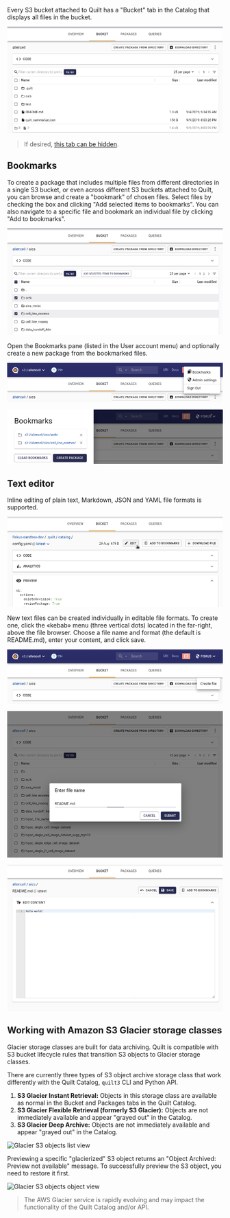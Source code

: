 <!-- markdownlint-disable-next-line first-line-h1 -->
Every S3 bucket attached to Quilt has a "Bucket" tab in the Catalog
that displays all files in the bucket.

![Files browser tab](../imgs/catalog-filesbrowser-tab.png)

> If desired, [this tab can be hidden](./Preferences.md).

## Bookmarks

To create a package that includes multiple files from different
directories in a single S3 bucket, or even across different S3
buckets attached to Quilt, you can browse and create a "bookmark"
of chosen files. Select files by checking the box and clicking "Add
selected items to bookmarks". You can also navigate to a specific
file and bookmark an individual file by clicking "Add to bookmarks".

![Select and add to bookmarks](../imgs/catalog-filesbrowser-addtobookmarks.png)

Open the Bookmarks pane (listed in the User account menu) and
optionally create a new package from the bookmarked files.

![Open bookmarks](../imgs/catalog-filesbrowser-bookmarksmenu.png)

![Browse bookmarks](../imgs/catalog-filesbrowser-bookmarkspane.png)

## Text editor

Inline editing of plain text, Markdown, JSON and YAML file formats
is supported.

![Edit button](../imgs/catalog-texteditor-edit.png)

New text files can be created individually in editable file formats.
To create one, click the «kebab» menu (three vertical dots) located
in the far-right, above the file browser. Choose a file name and
format (the default is README.md), enter your content, and click save.

![Open menu](../imgs/catalog-texteditor-create.png)

![Choose name](../imgs/catalog-texteditor-name.png)

![Edit file](../imgs/catalog-texteditor-main.png)

## Working with Amazon S3 Glacier storage classes

Glacier storage classes are built for data archiving. Quilt is
compatible with S3 bucket lifecycle rules that transition S3 objects to
Glacier storage classes.

There are currently three types of S3 object archive storage class that
work differently with the Quilt Catalog, `quilt3` CLI and Python API.

1. **S3 Glacier Instant Retrieval:** Objects in this storage class are
available as normal in the Bucket and Packages tabs in the Quilt
Catalog.
1. **S3 Glacier Flexible Retrieval (formerly S3 Glacier):** Objects are
not immediately available and appear "grayed out" in the Catalog.
1. **S3 Glacier Deep Archive:** Objects are
not immediately available and appear "grayed out" in the Catalog.

![Glacier S3 objects list
view](../imgs/catalog-filesbrowser-glacier-listview.png)

Previewing a specific "glacierized" S3 object returns an "Object
Archived: Preview not available" message. To successfully preview
the S3 object, you need to restore it first.

![Glacier S3 objects object
view](../imgs/catalog-filesbrowser-glacier-objectview.png)

> The AWS Glacier service is rapidly evolving and may impact the
functionality of the Quilt Catalog and/or API.
